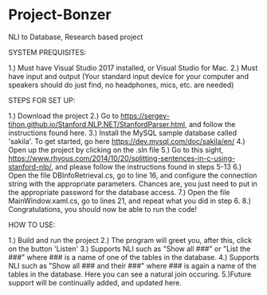 # Project-Bonzer
NLI to Database, Research based project

SYSTEM PREQUISITES:

1.) Must have Visual Studio 2017 installed, or Visual Studio for Mac.
2.) Must have input and output (Your standard input device for your computer and speakers should do just find, no headphones, mics, etc. are needed)

STEPS FOR SET UP:

1.) Download the project
2.) Go to https://sergey-tihon.github.io/Stanford.NLP.NET/StanfordParser.html, and follow the instructions found here.
3.) Install the MySQL sample database called 'sakila'. To get started, go here https://dev.mysql.com/doc/sakila/en/
4.) Open up the project by clicking on the .sln file
5.) Go to this sight, https://www.rhyous.com/2014/10/20/splitting-sentences-in-c-using-stanford-nlp/, and please follow the instructions found in steps 5-13
6.) Open the file DBInfoRetrieval.cs, go to line 16, and configure the connection string with the appropriate parameters. Chances are, you just need to put in the appropriate password for the database access.
7.) Open the file MainWindow.xaml.cs, go to lines 21, and repeat what you did in step 6.
8.) Congratulations, you should now be able to run the code!

HOW TO USE:

1.) Build and run the project
2.) The program will greet you, after this, click on the button 'Listen'
3.) Supports NLI such as "Show all ###" or "List the ###" where ### is a name of one of the tables in the database.
4.) Supports NLI such as "Show all ### and their ###" where ### is again a name of the tables in the database. Here you can see a natural join occuring.
5.)Future support will be continually added, and updated here.
